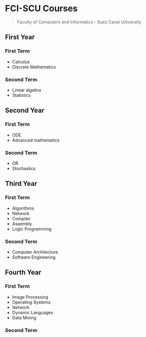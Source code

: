 # FCI-SCU Courses
>Faculty of Computers and Informatics - Suez Canal University

## First Year
### First Term

- Calculus 
- Discrete Mathematics

### Second Term

- Linear algebra
- Statistics 

## Second Year
### First Term

- ODE
- Advanced mathematics 

### Second Term

- OR
- Stochastics


## Third Year
### First Term

- Algorithms
- Network
- Compiler
- Assembly
- Logic Programming

### Second Term

- Computer Architecture 
- Software Engineering


## Fourth Year
### First Term

- Image Processing
- Operating Systems
- Network
- Dynamic Languages
- Data Mining

### Second Term

